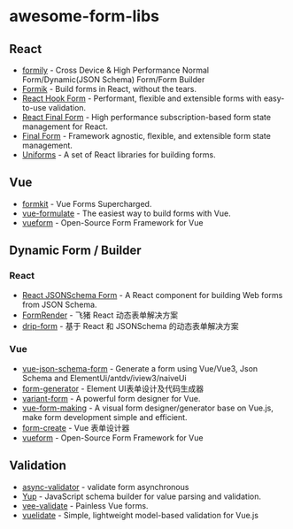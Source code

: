 # awesome-form-libs

## React 

- [formily](https://github.com/alibaba/formily) - Cross Device & High Performance Normal Form/Dynamic(JSON Schema) Form/Form Builder
- [Formik](https://github.com/jaredpalmer/formik) - Build forms in React, without the tears.
- [React Hook Form](https://github.com/react-hook-form/react-hook-form) - Performant, flexible and extensible forms with easy-to-use validation.
- [React Final Form](https://github.com/final-form/react-final-form) - High performance subscription-based form state management for React.
- [Final Form](https://github.com/final-form/final-form) - Framework agnostic, flexible, and extensible form state management.
- [Uniforms](https://github.com/vazco/uniforms) - A set of React libraries for building forms.


## Vue

- [formkit](https://github.com/formkit/formkit) - Vue Forms  Supercharged.
- [vue-formulate](https://github.com/wearebraid/vue-formulate) - The easiest way to build forms with Vue.
- [vueform](https://github.com/vueform/vueform) - Open-Source Form Framework for Vue

## Dynamic Form / Builder

### React

- [React JSONSchema Form](https://github.com/rjsf-team/react-jsonschema-form) - A React component for building Web forms from JSON Schema.
- [FormRender](https://github.com/alibaba/x-render) - 飞猪 React 动态表单解决方案
- [drip-form](https://github.com/jd-opensource/drip-form) - 基于 React 和 JSONSchema 的动态表单解决方案

### Vue

- [vue-json-schema-form](https://github.com/lljj-x/vue-json-schema-form) -  Generate a form using Vue/Vue3, Json Schema and ElementUi/antdv/iview3/naiveUi
- [form-generator](https://github.com/JakHuang/form-generator) - Element UI表单设计及代码生成器
- [variant-form](https://github.com/vform666/variant-form) - A powerful form designer for Vue.
- [vue-form-making](https://github.com/GavinZhuLei/vue-form-making) - A visual form designer/generator base on Vue.js, make form development simple and efficient.
- [form-create](https://github.com/xaboy/form-create) - Vue 表单设计器
- [vueform](https://github.com/vueform/vueform) - Open-Source Form Framework for Vue

## Validation

- [async-validator](https://github.com/yiminghe/async-validator) - validate form asynchronous
- [Yup](https://github.com/jquense/yup) - JavaScript schema builder for value parsing and validation.
- [vee-validate](https://github.com/logaretm/vee-validate) - Painless Vue forms.
- [vuelidate](https://github.com/vuelidate/vuelidate) - Simple, lightweight model-based validation for Vue.js

